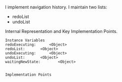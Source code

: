 I implement navigation history.
I maintain two lists: 
- redoList 
- undoList 

 
Internal Representation and Key Implementation Points.

    Instance Variables
	redoExecuting:		<Object>
	redoList:		<Object>
	undoExecuting:		<Object>
	undoList:		<Object>
	waitingNewState:		<Object>


    Implementation Points